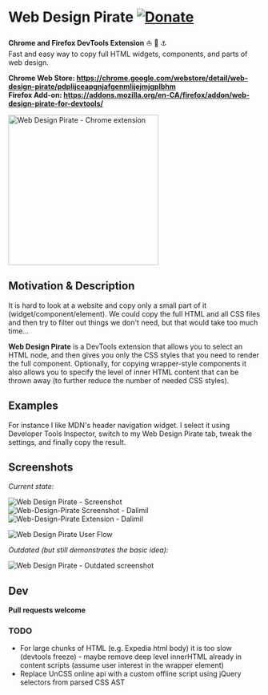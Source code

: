 # Web Design Pirate [![Donate](https://img.shields.io/badge/Donate-PayPal-green.svg)](https://www.paypal.com/cgi-bin/webscr?cmd=_s-xclick&hosted_button_id=EQYTWEHP59DJ2)

**Chrome and Firefox DevTools Extension** :boat: :ghost: :anchor:  
Fast and easy way to copy full HTML widgets, components, and parts of web design.

**Chrome Web Store: https://chrome.google.com/webstore/detail/web-design-pirate/pdplijceapgnjafgenmlijejmjgplbhm**  
**Firefox Add-on: https://addons.mozilla.org/en-CA/firefox/addon/web-design-pirate-for-devtools/**

<a href="https://github.com/Dalimil/Web-Design-Pirate">
  <img alt="Web Design Pirate - Chrome extension" src="https://github.com/Dalimil/Web-Design-Pirate/blob/master/images/icon450.png" width="300">
</a>

## Motivation & Description
It is hard to look at a website and copy only a small part of it (widget/component/element). We could copy the full HTML and all CSS files and then try to filter out things we don't need, but that would take too much time...

**Web Design Pirate** is a DevTools extension that allows you to select an HTML node, and then gives you only the CSS styles that you need to render the full component. Optionally, for copying wrapper-style components it also allows you to specify the level of inner HTML content that can be thrown away (to further reduce the number of needed CSS styles).

## Examples
For instance I like MDN's header navigation widget. I select it using Developer Tools Inspector, switch to my Web Design Pirate tab, tweak the settings, and finally copy the result.

## Screenshots
*Current state:*

![Web Design Pirate - Screenshot](https://github.com/Dalimil/Web-Design-Pirate/blob/master/images/screenshot-1.png)
![Web-Design-Pirate Screenshot - Dalimil](https://github.com/Dalimil/Web-Design-Pirate/blob/master/images/screenshot-2.png)
![Web-Design-Pirate Extension - Dalimil](https://github.com/Dalimil/Web-Design-Pirate/blob/master/images/screenshot-3.png)

![Web Design Pirate User Flow](https://github.com/Dalimil/Web-Design-Pirate/blob/master/images/flow.gif)

*Outdated (but still demonstrates the basic idea):*

![Web Design Pirate - Outdated screenshot](https://github.com/Dalimil/Web-Design-Pirate/blob/master/images/screenshot-old.png)


## Dev
**Pull requests welcome**

### TODO
- For large chunks of HTML (e.g. Expedia html body) it is too slow (devtools freeze) - maybe remove deep level innerHTML already in content scripts (assume user interest in the wrapper element)
- Replace UnCSS online api with a custom offline script using jQuery selectors from parsed CSS AST
